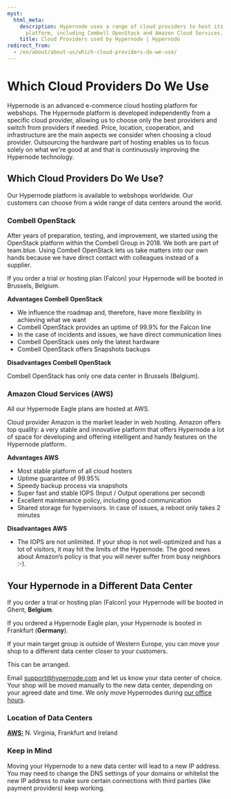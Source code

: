 ```yaml
---
myst:
  html_meta:
    description: Hypernode uses a range of cloud providers to host its advanced hosting
      platform, including Combell OpenStack and Amazon Cloud Services.
    title: Cloud Providers used by Hypernode | Hypernode
redirect_from:
  - /en/about/about-us/which-cloud-providers-do-we-use/
---
```


<!-- source: https://support.hypernode.com/en/about/about-us/which-cloud-providers-do-we-use/ -->

# Which Cloud Providers Do We Use

Hypernode is an advanced e-commerce cloud hosting platform for webshops. The Hypernode platform is developed independently from a specific cloud provider, allowing us to choose only the best providers and switch from providers if needed. Price, location, cooperation, and infrastructure are the main aspects we consider when choosing a cloud provider. Outsourcing the hardware part of hosting enables us to focus solely on what we're good at and that is continuously improving the Hypernode technology.

## Which Cloud Providers Do We Use?

Our Hypernode platform is available to webshops worldwide. Our customers can choose from a wide range of data centers around the world.

### Combell OpenStack

After years of preparation, testing, and improvement, we started using the OpenStack platform within the Combell Group in 2018. We both are part of team.blue. Using Combell OpenStack lets us take matters into our own hands because we have direct contact with colleagues instead of a supplier.

If you order a trial or hosting plan (Falcon) your Hypernode will be booted in Brussels, Belgium.

**Advantages Combell OpenStack**

- We influence the roadmap and, therefore, have more flexibility in achieving what we want
- Combell OpenStack provides an uptime of 99.9% for the Falcon line
- In the case of incidents and issues, we have direct communication lines
- Combell OpenStack uses only the latest hardware
- Combell OpenStack offers Snapshots backups

**Disadvantages Combell OpenStack**

Combell OpenStack has only one data center in Brussels (Belgium).

### Amazon Cloud Services (AWS)

All our Hypernode Eagle plans are hosted at AWS.

Cloud provider Amazon is the market leader in web hosting. Amazon offers top quality: a very stable and innovative platform that offers Hypernode a lot of space for developing and offering intelligent and handy features on the Hypernode platform.

**Advantages AWS**

- Most stable platform of all cloud hosters
- Uptime guarantee of 99.95%
- Speedy backup process via snapshots
- Super fast and stable IOPS (Input / Output operations per second)
- Excellent maintenance policy, including good communication
- Shared storage for hypervisors. In case of issues, a reboot only takes 2 minutes

**Disadvantages AWS**

- The IOPS are not unlimited. If your shop is not well-optimized and has a lot of visitors, it may hit the limits of the Hypernode. The good news about Amazon’s policy is that you will never suffer from busy neighbors :-).

## Your Hypernode in a Different Data Center

If you order a trial or hosting plan (Falcon) your Hypernode will be booted in Ghent, **Belgium**.

If you ordered a Hypernode Eagle plan, your Hypernode is booted in Frankfurt (**Germany**).

If your main target group is outside of Western Europe, you can move your shop to a different data center closer to your customers.

This can be arranged.

Email support@hypernode.com and let us know your data center of choice. Your shop will be moved manually to the new data center, depending on your agreed date and time. We only move Hypernodes during [our office hours](https://www.hypernode.com/contact-us/).

### Location of Data Centers

[**AWS:**](https://docs.aws.amazon.com/AWSEC2/latest/UserGuide/using-regions-availability-zones.html#concepts-available-regions) N. Virginia, Frankfurt and Ireland

### Keep in Mind

Moving your Hypernode to a new data center will lead to a new IP address. You may need to change the DNS settings of your domains or whitelist the new IP address to make sure certain connections with third parties (like payment providers) keep working.
